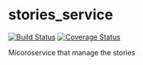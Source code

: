 # stories_service

[![Build Status](https://travis-ci.org/SWE-AGGERS/stories_service.svg?branch=master)](https://travis-ci.org/SWE-AGGERS/stories_service)
[![Coverage Status](https://coveralls.io/repos/github/SWE-AGGERS/stories_service/badge.svg)](https://coveralls.io/github/SWE-AGGERS/stories_service)


Micoroservice that manage the stories



